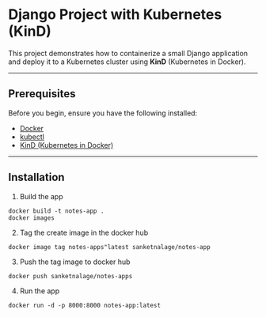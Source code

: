 # Django Project with Kubernetes (KinD)

This project demonstrates how to containerize a small Django application and deploy it to a Kubernetes cluster using **KinD** (Kubernetes in Docker).

---

## Prerequisites

Before you begin, ensure you have the following installed:

- [Docker](https://docs.docker.com/get-docker/)
- [kubectl](https://kubernetes.io/docs/tasks/tools/install-kubectl/)
- [KinD (Kubernetes in Docker)](https://kind.sigs.k8s.io/docs/user/quick-start/#installation)

---

## Installation
1. Build the app
```
docker build -t notes-app .
docker images
```
2. Tag the create image in the docker hub
```
docker image tag notes-apps"latest sanketnalage/notes-app
```
3. Push the tag image to docker hub
```
docker push sanketnalage/notes-apps
```

4. Run the app
```
docker run -d -p 8000:8000 notes-app:latest
```


